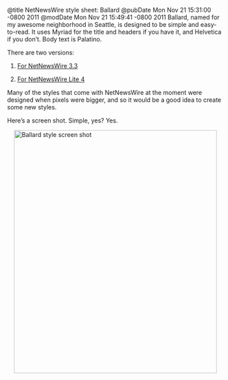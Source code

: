 @title NetNewsWire style sheet: Ballard
@pubDate Mon Nov 21 15:31:00 -0800 2011
@modDate Mon Nov 21 15:49:41 -0800 2011
Ballard, named for my awesome neighborhood in Seattle, is designed to be simple and easy-to-read. It uses Myriad for the title and headers if you have it, and Helvetica if you don’t. Body text is Palatino.

There are two versions:

1. <a href="http://inessential.com/downloads/Ballard_NNW3.3.nnwstyle.zip">For NetNewsWire 3.3</a>

2. <a href="http://inessential.com/downloads/Ballard_NNWLite4.nnwstyle.zip">For NetNewsWire Lite 4</a>

Many of the styles that come with NetNewsWire at the moment were designed when pixels were bigger, and so it would be a good idea to create some new styles.

Here’s a screen shot. Simple, yes? Yes.

<img style="display:block;width:472px;margin:auto;" src="http://inessential.com/images/ballard_screenshot.png" alt="Ballard style screen shot" width="472" height="565" />
